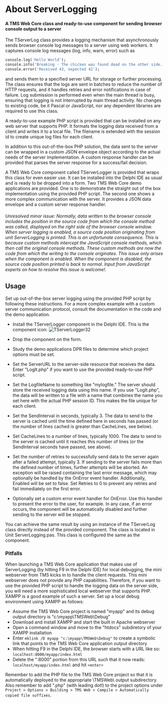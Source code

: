 # About ServerLogging

#### A TMS Web Core class and ready-to-use component for sending browser console output to a server

The TServerLog class provides a logging mechanism that asynchronously sends browser console log messages to a server using web workers. It captures console log messages (log, info, warn, error) such as

```Pascal
console.log('Hello World');
console.info('Breaking - The chicken was found dead on the other side. Who killed it?')
console.error('Received 43, expected 42');
```

and sends them to a specified server URL for storage or further processing. The class ensures that the logs are sent in batches to reduce the number of HTTP requests, and it handles retries and error notifications in case of failure. Log submission is performed even when the main thread is busy, ensuring that logging is not interrupted by main thread activity. No changes to existing code, be it Pascal or JavaScript, nor any dependent libraries are required to use this class.

A ready-to-use example PHP script is provided that can be installed on any web server that supports PHP. It formats the logging data received from a client and writes it to a local file. The filename is extended with the session id to create unique log files for each client.

In addition to this out-of-the-box PHP solution, the data sent to the server can be wrapped in a custom JSON envelope object according to the actual needs of the server implementation. A custom response handler can be provided that parses the server response for a success/fail decision.

A TMS Web Core component called TServerLogger is provided that wraps this class for even easier use. It can be installed into the Delphi IDE as usual and is ready to be dropped into a form.  Two TMS Web Core demo applications are provided. One is to demonstrate the straight out of the box implementation using the provided PHP script. The second one shows a more complex communication with the server. It provides a JSON data envelope and a custom server response handler.

###### Unresolved minor issue: Normally, data written to the browser console includes the position in the source code from which the console method was called, displayed on the right side of the browser console window. When server logging is enabled, a source code position originating from unit ServerLogging is printed. This is an unfortunate consequence. This is because custom methods intercept the JavaScript console methods, which then call the original console methods. These custom methods are now the code from which the writing to the console originates. This issue only arises when the component is enabled. When the component is disabled, the source code position printed is back to normal. Input from JavaScript experts on how to resolve this issue is welcome!.

## Usage

Set up out-of-the-box server logging using the provided PHP script by following these instructions. For a more complex example with a custom server communication protocol, consult the documentation in the code and the demo application.

 - Install the TServerLogger component in the Delphi IDE. This is the component icon: ![TServerLogger32](https://github.com/user-attachments/assets/7137ba34-7470-4cb7-9038-8f8d6e5f3871)

 - Drop the component on the form. 
 - Study the demo applications DPR files to determine which project options must be set.
 - Set the ServerURL to the server-side resource that receives the data. Enter "LogIt.php" if you want to use the provided ready-to-use PHP script.
 - Set the LogfileName to something like "mylogfile." The server should store the received logging data using this name. If you use "LogIt.php", the data will be written to a file with a name that combines the name you set here with the actual PHP session ID. This makes the file unique for each client.
 - Set the SendInterval in seconds, typically 3. The data to send to the server is cached until the time defined here in seconds has passed (or the number of lines cached is greater than CacheLines, see below).
 - Set CacheLines to a number of lines, typically 1000. The data to send to the server is cached until it reaches this number of lines (or the SendInterval seconds have passed, see above).
 - Set the number of retries to successfully send data to the server again after a failed attempt, typically 3. If sending to the server fails more than the defined number of times, further attempts will be aborted. An exception will be raised containing the last error message, which may optionally be handled by the OnError event handler. Additionally, Enabled will be set to false. Set Retries to 0 to prevent any retries and fail immediately on the first error.
- Optionally set a custom error event handler for OnError. Use this handler to present the error to the user, for example. In any case, if an error occurs, the component will be automatically disabled and further sending to the server will be stopped.

You can achieve the same result by using an instance of the TServerLog class directly instead of the provided component. The class is located in Unit ServerLogging.pas. This class is configured the same as the component.

### Pitfalls
When launching a TMS Web Core application that makes use of ServerLogging (by hitting F9 in the Delphi IDE) for local debugging, the mini webserver from TMS kicks in to handle the client requests. This mini webserver does not provide any PHP capabilities. Therefore, if you want to use the provided PHP script to handle the logging data on the server side, you will need a more sophisticated local webserver that supports PHP. XAMPP is a good example of such a server. Set up a local debug environment using XAMPP as follows:

 - Assume the TMS Web Core project is named "myapp" and its debug output directory is "c:\myapp\TMSWeb\Debug"
 - Download and install XAMPP and start the built in Apache webserver
 - Open a command window and move to the "htdocs" subdiretory of your XAMPP installation
 - Enter `mklink /D myapp "c:\myapp\TMSWeb\Debug"` to create a symbolic link that points to the TMS Web Core application output directory
 - When hitting F9 in the Delphi IDE, the browser starts with a URL like so: `localhost:8000/myapp/index.html`
 - Delete the ":8000" portion from this URL such that it now reads: `localhost/myapp/index.html` and hit `<enter>`

Remember to add the PHP file to the TMS Web Core project so that it is automatically deployed to the appropriate \TMSWeb\ output subdirectory. Also remember to add ".php" (with leading dot!) to the project options under `Project > Options > Building > TMS Web > Compile > Automatically copied file suffixes`.
